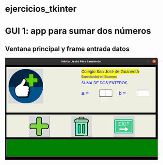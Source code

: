# ejercicios_tkinter

# GUI 1: app para sumar dos números

## Ventana principal y frame entrada datos

![ventana principal y frame entrada](ventana_principal.png "ventana principal y frame entrada")